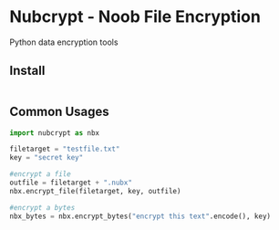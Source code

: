 # Nubcrypt - Noob File Encryption
Python data encryption tools

## Install
```pip3 install nubcrypt
```

## Common Usages
```python
import nubcrypt as nbx

filetarget = "testfile.txt"
key = "secret key"

#encrypt a file
outfile = filetarget + ".nubx"
nbx.encrypt_file(filetarget, key, outfile)

#encrypt a bytes
nbx_bytes = nbx.encrypt_bytes("encrypt this text".encode(), key)
```
